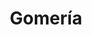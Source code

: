 ---
title: "Gomería"
url: /posadas/gomeria-avenida-malvinas-argentinas/
shop: reparación de automóviles
---